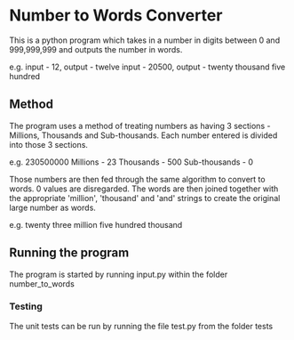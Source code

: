 # Number to Words Converter

This is a python program which takes in a number in digits between 0 and 999,999,999 and outputs the number in words.

e.g. input - 12, output - twelve
input - 20500, output - twenty thousand five hundred

## Method

The program uses a method of treating numbers as having 3 sections - Millions,
Thousands and Sub-thousands. Each number entered is divided into those 3 sections.

e.g. 230500000
Millions - 23
Thousands - 500
Sub-thousands - 0

Those numbers are then fed through the same algorithm to convert to words. 0 
values are disregarded. The words are then joined together with the appropriate 
'million', 'thousand' and 'and' strings to create the original large number as 
words.

e.g. twenty three million five hundred thousand

## Running the program

The program is started by running input.py within the folder number_to_words

### Testing

The unit tests can be run by running the file test.py from the folder tests